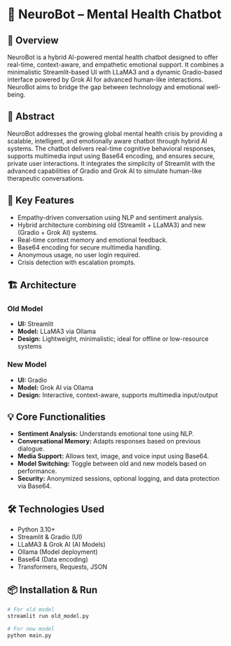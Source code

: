 # 🧠 NeuroBot – Mental Health Chatbot

## 📌 Overview
NeuroBot is a hybrid AI-powered mental health chatbot designed to offer real-time, context-aware, and empathetic emotional support. It combines a minimalistic Streamlit-based UI with LLaMA3 and a dynamic Gradio-based interface powered by Grok AI for advanced human-like interactions. NeuroBot aims to bridge the gap between technology and emotional well-being.

## 🧪 Abstract
NeuroBot addresses the growing global mental health crisis by providing a scalable, intelligent, and emotionally aware chatbot through hybrid AI systems. The chatbot delivers real-time cognitive behavioral responses, supports multimedia input using Base64 encoding, and ensures secure, private user interactions. It integrates the simplicity of Streamlit with the advanced capabilities of Gradio and Grok AI to simulate human-like therapeutic conversations.

## 🚀 Key Features
- Empathy-driven conversation using NLP and sentiment analysis.
- Hybrid architecture combining old (Streamlit + LLaMA3) and new (Gradio + Grok AI) systems.
- Real-time context memory and emotional feedback.
- Base64 encoding for secure multimedia handling.
- Anonymous usage, no user login required.
- Crisis detection with escalation prompts.

## 🏗️ Architecture

### Old Model
- **UI:** Streamlit  
- **Model:** LLaMA3 via Ollama  
- **Design:** Lightweight, minimalistic; ideal for offline or low-resource systems  

### New Model
- **UI:** Gradio  
- **Model:** Grok AI via Ollama  
- **Design:** Interactive, context-aware, supports multimedia input/output  

## 💡 Core Functionalities
- **Sentiment Analysis:** Understands emotional tone using NLP.
- **Conversational Memory:** Adapts responses based on previous dialogue.
- **Media Support:** Allows text, image, and voice input using Base64.
- **Model Switching:** Toggle between old and new models based on performance.
- **Security:** Anonymized sessions, optional logging, and data protection via Base64.

## 🛠️ Technologies Used
- Python 3.10+
- Streamlit & Gradio (UI)
- LLaMA3 & Grok AI (AI Models)
- Ollama (Model deployment)
- Base64 (Data encoding)
- Transformers, Requests, JSON

## 📦 Installation & Run

```bash
# For old model
streamlit run old_model.py

# For new model
python main.py
